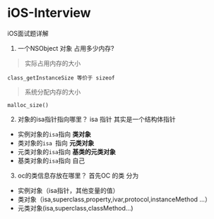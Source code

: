 # iOS-Interview
iOS面试题详解

1. 一个NSObject 对象 占用多少内存?

> 实际占用内存的大小

`class_getInstanceSize 等价于 sizeof `
> 系统分配内存的大小

`malloc_size()`

2.  对象的isa指针指向哪里？
isa 指针 其实是一个结构体指针
+ 实例对象的`isa`指向 **类对象**
+ 类对象的`isa `指向 **元类对象**
+ 元类对象的`isa`指向 **基类的元类对象**
+ 基类对象的`isa`指向 自己

3. oc的类信息存放在哪里？
首先OC 的类 分为
+ 实例对象（isa指针，其他变量的值）
+ 类对象（isa,superclass,property,ivar,protocol,instanceMethod ...）
+ 元类对象(isa,superclass,classMethod...)
